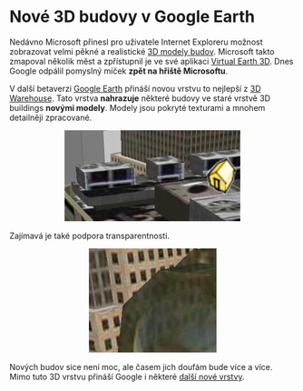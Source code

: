 <!--
title : Nové 3D budovy v Google Earth
author : Roman Ožana <ozana@omdesign.cz>
date : 8.1.2007 08:33:13
tags : GIS, google
-->

# Nové 3D budovy v Google Earth

Nedávno Microsoft přinesl pro uživatele Internet Exploreru možnost zobrazovat velmi pěkné a realistické [3D modely budov][1]. Microsoft takto zmapoval několik měst a zpřístupnil je ve své aplikaci [Virtual Earth 3D][2]. Dnes Google odpálil pomyslný míček **zpět na hřiště Microsoftu**.

V další betaverzi [Google Earth][3] přináší novou vrstvu to nejlepší z [3D Warehouse][4]. Tato vrstva **nahrazuje** některé budovy ve staré vrstvě 3D buildings **novými modely**. Modely jsou pokryté texturami a mnohem detailněji zpracované.

<p style="text-align: center">
  <img width="310" height="160" alt="Ukázka zpracování detajlů" title="Ukázka zpracování detajlů" src="warehouse3d-detajl.jpg" />
</p>

<p style="text-align: left">
  Zajímavá je také podpora transparentnosti.
</p>

<p style="text-align: center">
  <img width="225" height="183" alt="Ukázka podpory transparentnosti" title="Ukázka podpory transparentnosti" src="warehouse3d-transp.jpg" />
</p>

<p style="text-align: left">
  Nových budov sice není moc, ale časem jich doufám bude více a více. Mimo tuto 3D vrstvu přináší Google i některé <a href="http://www.gearthblog.com/blog/archives/2007/01/new_layers_yelp_revi.html">další nové vrstvy</a>.
</p>

 [1]: http://en.wikipedia.org/wiki/Windows_Live_Local "Odkaz na ukázku Microsoft Virtual Earth"
 [2]: http://maps.live.com/ "Microsoft Virtual Earth 3D"
 [3]: http://www.google.com/earth
 [4]: http://sketchup.google.com/3dwarehouse "Vyhledávač různých modelů 3D"